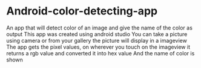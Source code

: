 # Android-color-detecting-app
An app that will detect color of an image and give the name of the color as output
This app was created using android studio
You can take a picture using camera or from your gallery
the picture will display in a imageview
The app gets the pixel values, on wherever you touch on the imageview
it returns a rgb value and converted it into hex value
And the name of color is shown
